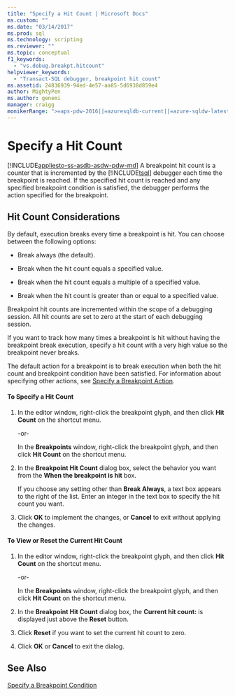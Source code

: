 ```yaml
---
title: "Specify a Hit Count | Microsoft Docs"
ms.custom: ""
ms.date: "03/14/2017"
ms.prod: sql
ms.technology: scripting
ms.reviewer: ""
ms.topic: conceptual
f1_keywords: 
  - "vs.debug.breakpt.hitcount"
helpviewer_keywords: 
  - "Transact-SQL debugger, breakpoint hit count"
ms.assetid: 24836939-94ed-4e57-aa85-5d6938d859e4
author: MightyPen
ms.author: genemi
manager: craigg
monikerRange: ">=aps-pdw-2016||=azuresqldb-current||=azure-sqldw-latest||>=sql-server-2016||=sqlallproducts-allversions||>=sql-server-linux-2017||=azuresqldb-mi-current"
---
```

# Specify a Hit Count
[!INCLUDE[appliesto-ss-asdb-asdw-pdw-md](../../includes/appliesto-ss-asdb-asdw-pdw-md.md)]
  A breakpoint hit count is a counter that is incremented by the [!INCLUDE[tsql](../../includes/tsql-md.md)] debugger each time the breakpoint is reached. If the specified hit count is reached and any specified breakpoint condition is satisfied, the debugger performs the action specified for the breakpoint.  
  
## Hit Count Considerations  
 By default, execution breaks every time a breakpoint is hit. You can choose between the following options:  
  
-   Break always (the default).  
  
-   Break when the hit count equals a specified value.  
  
-   Break when the hit count equals a multiple of a specified value.  
  
-   Break when the hit count is greater than or equal to a specified value.  
  
 Breakpoint hit counts are incremented within the scope of a debugging session. All hit counts are set to zero at the start of each debugging session.  
  
 If you want to track how many times a breakpoint is hit without having the breakpoint break execution, specify a hit count with a very high value so the breakpoint never breaks.  
  
 The default action for a breakpoint is to break execution when both the hit count and breakpoint condition have been satisfied. For information about specifying other actions, see [Specify a Breakpoint Action](../../relational-databases/scripting/specify-a-breakpoint-action.md).  
  
#### To Specify a Hit Count  
  
1.  In the editor window, right-click the breakpoint glyph, and then click **Hit Count** on the shortcut menu.  
  
     -or-  
  
     In the **Breakpoints** window, right-click the breakpoint glyph, and then click **Hit Count** on the shortcut menu.  
  
2.  In the **Breakpoint Hit Count** dialog box, select the behavior you want from the **When the breakpoint is hit** box.  
  
     If you choose any setting other than **Break Always**, a text box appears to the right of the list. Enter an integer in the text box to specify the hit count you want.  
  
3.  Click **OK** to implement the changes, or **Cancel** to exit without applying the changes.  
  
#### To View or Reset the Current Hit Count  
  
1.  In the editor window, right-click the breakpoint glyph, and then click **Hit Count** on the shortcut menu.  
  
     -or-  
  
     In the **Breakpoints** window, right-click the breakpoint glyph, and then click **Hit Count** on the shortcut menu.  
  
2.  In the **Breakpoint Hit Count** dialog box, the **Current hit count:** is displayed just above the **Reset** button.  
  
3.  Click **Reset** if you want to set the current hit count to zero.  
  
4.  Click **OK** or **Cancel** to exit the dialog.  
  
## See Also  
 [Specify a Breakpoint Condition](../../relational-databases/scripting/specify-a-breakpoint-condition.md)  
  
  
